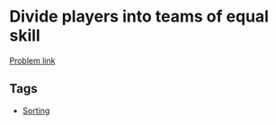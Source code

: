 # Divide players into teams of equal skill

[Problem link](https://leetcode.com/problems/divide-players-into-teams-of-equal-skill)

## Tags

* [Sorting](/README.md#Sorting)

